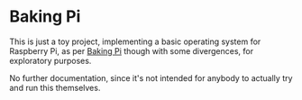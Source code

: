 # Baking Pi

This is just a toy project, implementing a basic operating
system for Raspberry Pi, as per [Baking Pi](http://www.cl.cam.ac.uk/projects/raspberrypi/tutorials/os)
though with some divergences, for exploratory purposes.

No further documentation, since it's not intended for
anybody to actually try and run this themselves.
